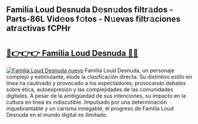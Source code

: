 ## Familia Loud Desnuda D𝚎sn𝚞dos filtr𝚊dos - Parts-86L Vid𝚎os f𝚘tos - N𝚞evas filtr𝚊ciones atr𝚊ctivas fCPHr

# <h2><a href="http://mb16mci.tromn.icu/?c=Familia+Loud+Desnuda">🔗👉👉👉 Familia Loud Desnuda 🔗🔗</a></h2>

[![Familia Loud Desnuda nuevo](https://i.imgur.com/pEAQMta.gif)](http://mb16mci.tromn.icu/?c=Familia+Loud+Desnuda)
Familia Loud Desnuda, un personaje complejo y estimulante, elude la clasificación directa. Su distintivo estilo en línea ha cautivado y provocado a los espectadores, provocando debates sobre ética, autoexpresión y las complejidades de las comunidades digitales. A pesar de la ambigüedad de sus intenciones, su impacto en la cultura en línea es indiscutible. Impulsado por una determinación inquebrantable y un carisma innegable, el progreso de Familia Loud Desnuda en el mundo digital es ilimitado.
